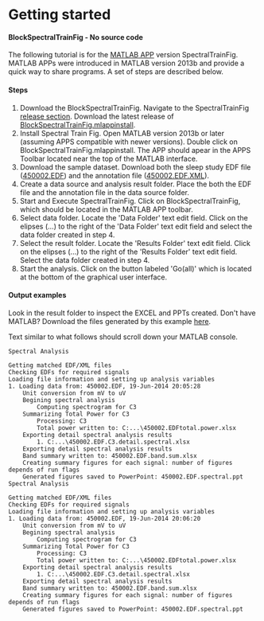 Getting started 
===========================================================

#### BlockSpectralTrainFig - No source code
The following tutorial is for the [MATLAB APP](http://www.mathworks.com/discovery/matlab-apps.html) version  SpectralTrainFig. MATLAB APPs were introduced in MATLAB version 2013b and provide a quick way to share programs. A set of steps are described below.

#### Steps
1. Download the BlockSpectralTrainFig.  Navigate to the SpectralTrainFig [release section](https://github.com/DennisDean/SpectralTrainFig/releases). Download the latest release of [BlockSpectralTrainFig.mlappinstall](https://github.com/DennisDean/SpectralTrainFig/releases/download/0.1.00/BlockSpectralTrainFig.mlappinstall).
2. Install Spectral Train Fig. Open MATLAB version 2013b or later (assuming APPS compatible with newer versions). Double click on BlockSpectralTrainFig.mlappinstall. The APP should apear in the APPS Toolbar located near the top of the MATLAB interface.
3. Download the sample dataset.  Download both the sleep study EDF file ([450002.EDF](https://github.com/DennisDean/SpectralTrainFig/releases/download/0.1.00/450002.EDF)) and the annotation file ([450002.EDF.XML](https://github.com/DennisDean/SpectralTrainFig/releases/download/0.1.00/450002.EDF.XML)).
4. Create a data source and analysis result folder. Place the both the EDF file and the annotation file in the data source folder.
5. Start and Execute SpectralTrainFig. Click on BlockSpectralTrainFig, which should be located in the MATLAB APP toolbar.
6. Select data folder. Locate the 'Data Folder' text edit field. Click on the elipses (...) to the right of the 'Data Folder' text edit field and select the data folder created in step 4.
7. Select the result folder. Locate the 'Results Folder' text edit field. Click on the elipses (...) to the right of the 'Results Folder' text edit field. Select the data folder created in step 4.
8. Start the analysis.  Click on the button labeled 'Go(all)' which is located at the bottom of the graphical user interface.


#### Output examples

Look in the result folder to inspect the EXCEL and PPTs created. Don't have MATLAB? Download the files generated by this example [here](https://github.com/DennisDean/SpectralTrainFig/releases/download/0.1.00/exampleOutput.zip).



Text similar to what follows should scroll down your MATLAB console.

```
Spectral Analysis

Getting matched EDF/XML files
Checking EDFs for required signals
Loading file information and setting up analysis variables
1. Loading data from: 450002.EDF, 19-Jun-2014 20:05:28
	Unit conversion from mV to uV
	Begining spectral analysis
		Computing spectrogram for C3
	Summarizing Total Power for C3
		Processing: C3
		Total power written to: C:...\450002.EDFtotal.power.xlsx
	Exporting detail spectral analysis results
		1. C:...\450002.EDF.C3.detail.spectral.xlsx
	Exporting detail spectral analysis results
	Band summary written to: 450002.EDF.band.sum.xlsx
	Creating summary figures for each signal: number of figures depends of run flags
	Generated figures saved to PowerPoint: 450002.EDF.spectral.ppt
Spectral Analysis

Getting matched EDF/XML files
Checking EDFs for required signals
Loading file information and setting up analysis variables
1. Loading data from: 450002.EDF, 19-Jun-2014 20:06:20
	Unit conversion from mV to uV
	Begining spectral analysis
		Computing spectrogram for C3
	Summarizing Total Power for C3
		Processing: C3
		Total power written to: C:...\450002.EDFtotal.power.xlsx
	Exporting detail spectral analysis results
		1. C:...\450002.EDF.C3.detail.spectral.xlsx
	Exporting detail spectral analysis results
	Band summary written to: 450002.EDF.band.sum.xlsx
	Creating summary figures for each signal: number of figures depends of run flags
	Generated figures saved to PowerPoint: 450002.EDF.spectral.ppt
```

